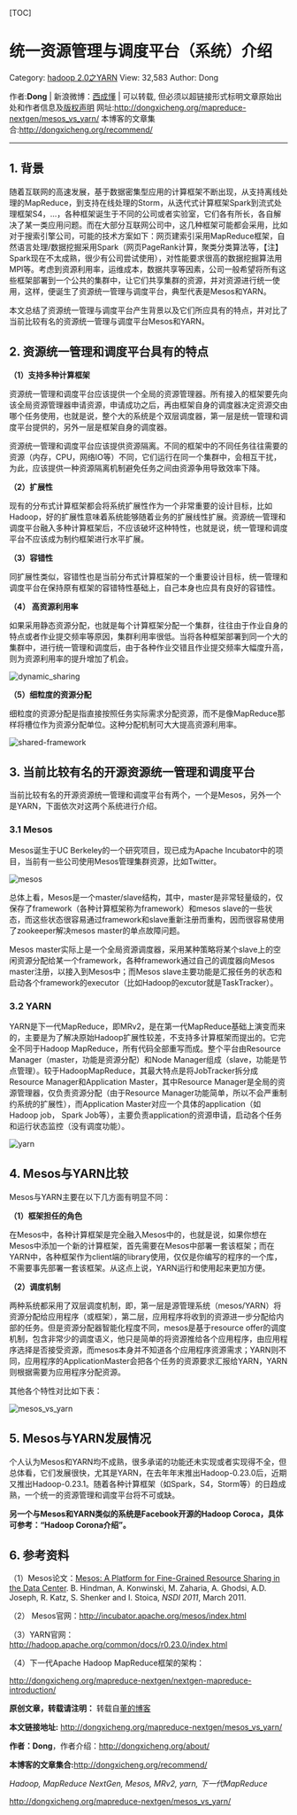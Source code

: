  

[TOC]



# 统一资源管理与调度平台（系统）介绍

Category: [hadoop 2.0之YARN](http://dongxicheng.org/category/mapreduce-nextgen/) View: 32,583 Author: Dong

作者:**Dong** | 新浪微博：[西成懂](http://weibo.com/clseer) | 可以转载, 但必须以超链接形式标明文章原始出处和作者信息及[版权声明](http://creativecommons.org/licenses/by/2.5/cn/)
网址:<http://dongxicheng.org/mapreduce-nextgen/mesos_vs_yarn/>
本博客的文章集合:<http://dongxicheng.org/recommend/>

------

## 1. 背景

随着互联网的高速发展，基于数据密集型应用的计算框架不断出现，从支持离线处理的MapReduce，到支持在线处理的Storm，从迭代式计算框架Spark到流式处理框架S4，…，各种框架诞生于不同的公司或者实验室，它们各有所长，各自解决了某一类应用问题。而在大部分互联网公司中，这几种框架可能都会采用，比如对于搜索引擎公司，可能的技术方案如下：网页建索引采用MapReduce框架，自然语言处理/数据挖掘采用Spark（网页PageRank计算，聚类分类算法等，【注】Spark现在不太成熟，很少有公司尝试使用），对性能要求很高的数据挖掘算法用MPI等。考虑到资源利用率，运维成本，数据共享等因素，公司一般希望将所有这些框架部署到一个公共的集群中，让它们共享集群的资源，并对资源进行统一使用，这样，便诞生了资源统一管理与调度平台，典型代表是Mesos和YARN。

本文总结了资源统一管理与调度平台产生背景以及它们所应具有的特点，并对比了当前比较有名的资源统一管理与调度平台Mesos和YARN。

## 2. 资源统一管理和调度平台具有的特点

**（1）支持多种计算框架**

资源统一管理和调度平台应该提供一个全局的资源管理器。所有接入的框架要先向该全局资源管理器申请资源，申请成功之后，再由框架自身的调度器决定资源交由哪个任务使用，也就是说，整个大的系统是个双层调度器，第一层是统一管理和调度平台提供的，另外一层是框架自身的调度器。

资源统一管理和调度平台应该提供资源隔离。不同的框架中的不同任务往往需要的资源（内存，CPU，网络IO等）不同，它们运行在同一个集群中，会相互干扰，为此，应该提供一种资源隔离机制避免任务之间由资源争用导致效率下降。

**（2）扩展性**

现有的分布式计算框架都会将系统扩展性作为一个非常重要的设计目标，比如Hadoop，好的扩展性意味着系统能够随着业务的扩展线性扩展。资源统一管理和调度平台融入多种计算框架后，不应该破坏这种特性，也就是说，统一管理和调度平台不应该成为制约框架进行水平扩展。

**（3）容错性**

同扩展性类似，容错性也是当前分布式计算框架的一个重要设计目标，统一管理和调度平台在保持原有框架的容错特性基础上，自己本身也应具有良好的容错性。

**（4） 高资源利用率**

如果采用静态资源分配，也就是每个计算框架分配一个集群，往往由于作业自身的特点或者作业提交频率等原因，集群利用率很低。当将各种框架部署到同一个大的集群中，进行统一管理和调度后，由于各种作业交错且作业提交频率大幅度升高，则为资源利用率的提升增加了机会。

![dynamic_sharing](image-201807070932/dynamic_sharing.jpg)

**（5）细粒度的资源分配**

细粒度的资源分配是指直接按照任务实际需求分配资源，而不是像MapReduce那样将槽位作为资源分配单位。这种分配机制可大大提高资源利用率。

![shared-framework](image-201807070932/shared-framework.jpg)

## 3. 当前比较有名的开源资源统一管理和调度平台

当前比较有名的开源资源统一管理和调度平台有两个，一个是Mesos，另外一个是YARN，下面依次对这两个系统进行介绍。

### 3.1 Mesos

Mesos诞生于UC Berkeley的一个研究项目，现已成为Apache Incubator中的项目，当前有一些公司使用Mesos管理集群资源，比如Twitter。

![mesos](image-201807070932/mesos.jpg)

总体上看，Mesos是一个master/slave结构，其中，master是非常轻量级的，仅保存了framework（各种计算框架称为framework）和mesos slave的一些状态，而这些状态很容易通过framework和slave重新注册而重构，因而很容易使用了zookeeper解决mesos master的单点故障问题。

Mesos master实际上是一个全局资源调度器，采用某种策略将某个slave上的空闲资源分配给某一个framework，各种framework通过自己的调度器向Mesos master注册，以接入到Mesos中；而Mesos slave主要功能是汇报任务的状态和启动各个framework的executor（比如Hadoop的excutor就是TaskTracker）。

### 3.2 YARN

YARN是下一代MapReduce，即MRv2，是在第一代MapReduce基础上演变而来的，主要是为了解决原始Hadoop扩展性较差，不支持多计算框架而提出的。它完全不同于Hadoop MapReduce，所有代码全部重写而成。整个平台由Resource Manager（master，功能是资源分配）和Node Manager组成（slave，功能是节点管理）。较于HadoopMapReduce，其最大特点是将JobTracker拆分成Resource Manager和Application Master，其中Resource Manager是全局的资源管理器，仅负责资源分配（由于Resource Manager功能简单，所以不会严重制约系统的扩展性），而Application Master对应一个具体的application（如Hadoop job， Spark Job等），主要负责application的资源申请，启动各个任务和运行状态监控（没有调度功能）。

![yarn](image-201807070932/yarn.jpg)

## 4. Mesos与YARN比较

Mesos与YARN主要在以下几方面有明显不同：

**（1）框架担任的角色**

在Mesos中，各种计算框架是完全融入Mesos中的，也就是说，如果你想在Mesos中添加一个新的计算框架，首先需要在Mesos中部署一套该框架；而在YARN中，各种框架作为client端的library使用，仅仅是你编写的程序的一个库，不需要事先部署一套该框架。从这点上说，YARN运行和使用起来更加方便。

**（2）调度机制**

两种系统都采用了双层调度机制，即，第一层是源管理系统（mesos/YARN）将资源分配给应用程序（或框架），第二层，应用程序将收到的资源进一步分配给内部的任务。但是资源分配器智能化程度不同，mesos是基于resource offer的调度机制，包含非常少的调度语义，他只是简单的将资源推给各个应用程序，由应用程序选择是否接受资源，而mesos本身并不知道各个应用程序资源需求；YARN则不同，应用程序的ApplicationMaster会把各个任务的资源要求汇报给YARN，YARN则根据需要为应用程序分配资源。

其他各个特性对比如下表：

![mesos_vs_yarn](image-201807070932/mesos_vs_yarn.jpg)

## 5. Mesos与YARN发展情况

个人认为Mesos和YARN均不成熟，很多承诺的功能还未实现或者实现得不全，但总体看，它们发展很快，尤其是YARN，在去年年末推出Hadoop-0.23.0后，近期又推出Hadoop-0.23.1。随着各种计算框架（如Spark，S4，Storm等）的日趋成熟，一个统一的资源管理和调度平台将不可或缺。

**另一个与Mesos和YARN类似的系统是Facebook开源的Hadoop Coroca，具体可参考：“Hadoop Corona介绍”。**

## 6. 参考资料

（1）Mesos论文：[Mesos: A Platform for Fine-Grained Resource Sharing in the Data Center](http://incubator.apache.org/mesos/papers/nsdi_mesos.pdf). B. Hindman, A. Konwinski, M. Zaharia, A. Ghodsi, A.D. Joseph, R. Katz, S. Shenker and I. Stoica, *NSDI 2011*, March 2011.

（2） Mesos官网：<http://incubator.apache.org/mesos/index.html>

（3）YARN官网：<http://hadoop.apache.org/common/docs/r0.23.0/index.html>

（4）下一代Apache Hadoop MapReduce框架的架构：

<http://dongxicheng.org/mapreduce-nextgen/nextgen-mapreduce-introduction/>

**原创文章，转载请注明：** 转载自[董的博客](http://dongxicheng.org/)

**本文链接地址:** <http://dongxicheng.org/mapreduce-nextgen/mesos_vs_yarn/>

**作者：Dong**，作者介绍：<http://dongxicheng.org/about/>

**本博客的文章集合:**<http://dongxicheng.org/recommend/>

*Hadoop, MapReduce NextGen, Mesos, MRv2, yarn, 下一代MapReduce*





http://dongxicheng.org/mapreduce-nextgen/mesos_vs_yarn/